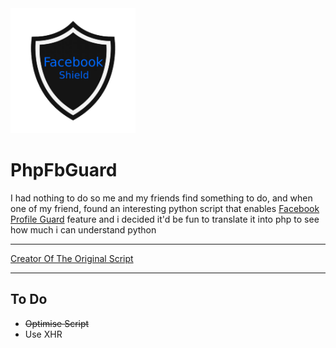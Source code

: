 <img src="shieldicon.png" alt="Profile Guard" width="200px" height="200px">

# PhpFbGuard
I had nothing to do so me and my friends find something to do, and when one of my friend,
found an interesting python script that enables <a href="https://www.facebook.com/help/756130824560105">Facebook Profile Guard</a> feature
and i decided it'd be fun to translate it into php to see how much i can understand python

<hr>
<a href="https://github.com/jaxBCD/FBshield">Creator Of The Original Script</a>
<hr>

## To Do
* <del>Optimise Script</del>
* Use XHR 
